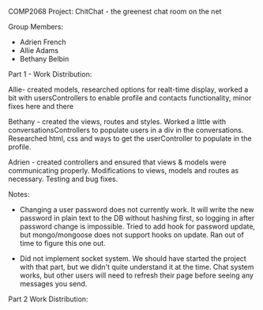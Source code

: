COMP2068 Project: ChitChat - the greenest chat room on the net

Group Members:
- Adrien French
- Allie Adams
- Bethany Belbin

Part 1 - Work Distribution:

Allie- created models, researched options for realt-time display, worked a bit with usersControllers to enable profile and contacts functionality, minor fixes here and there

Bethany - created the views, routes and styles. Worked a little with conversationsControllers to populate users in a div in the conversations. Researched html, css and ways to get the userController to populate in the profile.  

Adrien - created controllers and ensured that views & models were communicating properly. Modifications to views, models and routes as necessary. Testing and bug fixes. 

Notes:
- Changing a user password does not currently work. It will write the new password in plain text to the DB without hashing first, so logging in after password change is impossible. Tried to add hook for password update, but mongo/mongoose does not support hooks on update. Ran out of time to figure this one out.

- Did not implement socket system. We should have started the project with that part, but we didn't quite understand it at the time. Chat system works, but other users will need to refresh their page before seeing any messages you send.

Part 2 Work Distribution:





